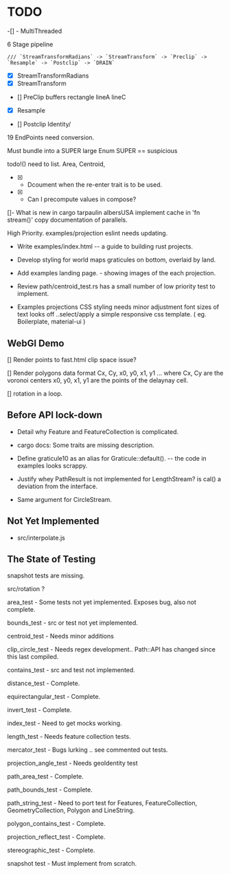 # TODO

-[] - MultiThreaded

  6 Stage pipeline

    /// `StreamTransformRadians` -> `StreamTransform` -> `Preclip` -> `Resample` -> `Postclip` -> `DRAIN`

- [x] StreamTransformRadians
- [x] StreamTransform
- [] PreClip buffers rectangle lineA lineC
- [x] Resample
- [] Postclip Identity/

19 EndPoints need conversion.

Must bundle into a SUPER large Enum  SUPER == suspicious

  todo!() need to list.
  Area, Centroid,

- [x] - Dcoument when the re-enter trait is to be used.

- [x] - Can I precompute values in compose?

[]- What is new in cargo tarpaulin
  albersUSA implement cache in 'fn stream()'
  copy documentation of parallels.

High Priority.
examples/projection eslint needs updating.

- Write examples/index.html -- a guide to building rust projects.

- Develop styling for world maps graticules on bottom, overlaid by land.

- Add examples landing page. - showing images of the each projection.

- Review  path/centroid_test.rs
    has a small number of low priority test to implement.

- Examples projections CSS styling needs minor adjustment font sizes of text
   looks off ..select/apply a simple responsive css template.
  ( eg. Boilerplate, material-ui )

## WebGl Demo

 [] Render points to fast.html
    clip space issue?

 [] Render polygons
    data format Cx, Cy, x0, y0, x1, y1 ...
    where Cx, Cy are the voronoi centers
    x0, y0, x1, y1 are the points of the delaynay cell.

  [] rotation in a loop.

## Before API lock-down

- Detail why Feature and FeatureCollection is complicated.

- cargo docs:
  Some traits are missing description.

- Define graticule10 as an alias for Graticule::default().
 -- the code in examples looks scrappy.

- Justify whey PathResult is not implemented for LengthStream? is cal() a deviation from the interface.

- Same argument for CircleStream.

## Not Yet Implemented

- src/interpolate.js

## The State of Testing

snapshot tests are missing.

src/rotation ?

area_test - Some tests not yet implemented. Exposes bug, also not complete.

bounds_test - src or test not yet implemented.

centroid_test - Needs minor additions

clip_circle_test - Needs regex development.. Path::API has changed since this last compiled.

contains_test - src and test not implemented.

distance_test - Complete.

equirectangular_test - Complete.

invert_test - Complete.

index_test - Need to get mocks working.

length_test -  Needs feature collection tests.

mercator_test - Bugs lurking .. see commented out tests.

projection_angle_test  - Needs geoIdentity test

path_area_test - Complete.

path_bounds_test - Complete.

path_string_test - Need to port test for Features, FeatureCollection, GeometryCollection, Polygon and LineString.

polygon_contains_test - Complete.

projection_reflect_test - Complete.

stereographic_test - Complete.

snapshot test - Must implement from scratch.
